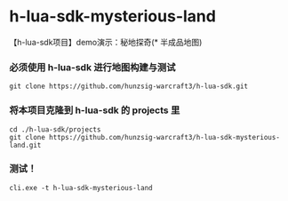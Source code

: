 # h-lua-sdk-mysterious-land
【h-lua-sdk项目】demo演示：秘地探奇(* 半成品地图)


### 必须使用 h-lua-sdk 进行地图构建与测试
```
git clone https://github.com/hunzsig-warcraft3/h-lua-sdk.git
```

### 将本项目克隆到 h-lua-sdk 的 projects 里
```
cd ./h-lua-sdk/projects
git clone https://github.com/hunzsig-warcraft3/h-lua-sdk-mysterious-land.git
```

### 测试！
```
cli.exe -t h-lua-sdk-mysterious-land
```
